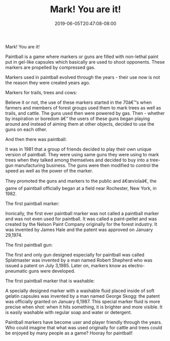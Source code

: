 ﻿---
title: "Mark!  You are it!"
date: 2019-06-05T20:47:08-08:00
description: "Paint Ball Tips for Web Success"
featured_image: "/images/Paint Ball.jpg"
tags: ["Paint Ball"]
---

Mark!  You are it!

Paintball is a game where markers or guns are filled with non-lethal paint put in gel-like capsules which basically are used to shoot opponents. These markers are propelled by compressed gas.  

Markers used in paintball evolved through the years - their use now is not the reason they were created years ago.

Markers for trails, trees and cows:

Believe it or not, the use of these markers started in the 70â€™s when farmers and members of forest groups used them to mark trees as well as trails, and cattle.  The guns used then were powered by gas.  Then - whether by inspiration or boredom â€“ the users of these guns began playing around and instead of aiming them at other objects, decided to use the guns on each other.  

And then there was paintball:

It was in 1981 that a group of friends decided to play their own unique version of paintball.  They were using same guns they were using to mark trees when they talked among themselves and decided to buy into a tree-gun manufacturing business.  The guns were then modified to control the speed as well as the power of the marker.   

They promoted the guns and markers to the public and â€œviolaâ€,  the game of paintball officially began at a field near Rochester, New York, in 1982.

The first paintball marker:

Ironically, the first ever paintball marker was not called a paintball marker and was not even used for paintball.  It was called a paint-pellet and was created by the Nelson Paint Company originally for the forest industry.  It was invented by James Hale and the patent was approved on  January 29,1974. 

The first paintball gun:

The first and only gun designed especially for paintball was called Splatmaster   was invented by a man named Robert Shepherd who was issued a patent on July 3,1985.  Later on, markers know as electro-pneumatic guns were  developed.

The first paintball marker that is washable:

A specially designed marker with a washable fluid placed inside of soft gelatin capsules was invented by a man named George Skogg: the patent was officially granted on January 6,1987.  This special marker fluid is more precise when shot:  when it hits something, it is brighter and more visible. It is easily washable with regular soap and water or detergent.  

Paintball markers have become user and player friendly through the years.  Who could imagine that what was used originally for cattle and trees could be enjoyed by many people as a game?  Hooray for paintball!

